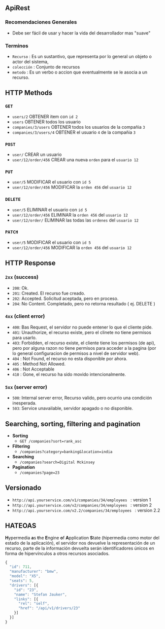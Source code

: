 ## ApiRest

### Recomendaciones Generales
- Debe ser fácil de usar y hacer la vida del desarrollador mas "suave"

### Terminos
- `Recurso` : Es un sustantivo, que representa por lo general un objeto o actor del sistema,
- `colección` : Conjunto de recursos
- `metodo` : Es un verbo o accion que eventualmente se le asocia a un recurso.

## HTTP Methods 

### `GET`
- `users/2` OBTENER item con `id 2`
- `users` OBTENER todos los usuario
- `companies/3/users` OBTENER todos los usuarios de la compañia `3`
- `companies/3/users/4` OBTENER el usuario `4` de la compañia `3`

### `POST`
- `user/` CREAR un usuario
- `user/12/order/456` CREAR una nueva `orden` para el `usuario 12`

### `PUT`
- `user/5` MODIFICAR el usuario con `id 5`
- `user/12/order/456` MODIFICAR la `orden 456` del `usuario 12`

### `DELETE`
- `user/5` ELIMINAR el usuario con `id 5`
- `user/12/order/456` ELIMINAR la `orden 456` del `usuario 12`
- `user/12/order/` ELIMINAR las todas las `ordenes` del `usuario 12`

### `PATCH`
- `user/5` MODIFICAR el usuario con `id 5`
- `user/12/order/456` MODIFICAR la `orden 456` del `usuario 12`

## HTTP Response

### `2xx` (success)

- `200`: Ok.
- `201`: Created. El recurso fue creado.
- `202`: Accepted. Solicitud aceptada, pero en proceso.
- `204`: No Content. Completado, pero no retorna resultado ( ej. DELETE )

### `4xx` (client error)

- `400`: Bas Request, el servidor no puede entener lo que el cliente pide.
- `401`: Unauthorize, el recurso existe, pero el clinete no tiene permisos para usarlo.
- `403`: Forbidden, el recurso existe, el cliente tiene los permisos (de api), pero por alguna razon no tiene permisos para acceder a la pagina (por lo general configuracion de permisos a nivel de servidor web).
- `404` : Not Found, el recurso no esta disponible por ahora.
- `405` : Method Not Allowed.
- `406` : Not Acceptable
- `410` : Gone, el recurso ha sido movido intencionalmente.

### `5xx` (server error)

- `500`: Internal server error, Recurso valido, pero ocurrio una condición inesperada.
- `503`: Service unavailable, servidor apagado o no disponible.

## Searching, sorting, filtering and pagination

- **Sorting**
  - `GET /companies?sort=rank_asc` 
- **Filtering**
  - `/companies?category=banking&location=india`
- **Searching**
  - `/companies?search=Digital Mckinsey`
- **Pagination**
  - `/companies?page=23`

## Versionado

- `http://api.yourservice.com/v1/companies/34/employees ` : version 1
- `http://api.yourservice.com/v2/companies/34/employees ` : version 2
- `http://api.yourservice.com/v2.2/companies/34/employees ` : version 2.2

## HATEOAS

**H**ypermedia **a**s **t**he **E**ngine **o**f **A**pplication **S**tate (hipermedia como motor del estado de la aplicación), el servidor nos devuelve la representación de un recurso, parte de la información devuelta serán identificadores únicos en forma de hipervínculos a otros recursos asociados.

```javascript
{
  "id": 711,
  "manufacturer": "bmw",
  "model": "X5",
  "seats": 5,
  "drivers": [{
    "id": "23",
    "name": "Stefan Jauker",
    "links": [{
      "rel": "self",
      "href": "/api/v1/drivers/23"
    }]
  }]
}
``` 
